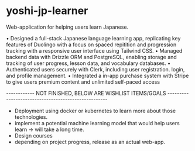 # yoshi-jp-learner
Web-application for helping users learn Japanese.

• Designed a full-stack Japanese language learning app, replicating key features of Duolingo with a focus on spaced
repitition and progression tracking with a responsive user interface using Tailwind CSS.
• Managed backend data with Drizzle ORM and PostgreSQL, enabling storage and tracking of user progress, lesson
data, and vocabulary databases.
• Authenticated users securely with Clerk, including user registration. login, and profile management.
• Integrated a in-app purchase system with Stripe to give users premium content and unlimited self-paced access


------------ NOT FINISHED, BELOW ARE WISHLIST ITEMS/GOALS ----------------------------------------------------
- Deployment using docker or kubernetes to learn more about those technologies.
- implement a potential machine learning model that would help users learn -> will take a long time.
- Design courses
- depending on project progress, release as an actual web-app.
